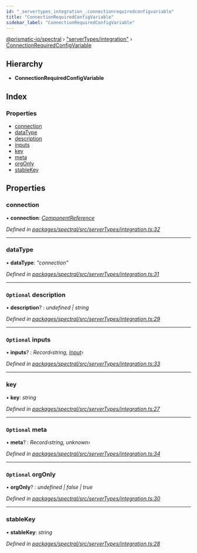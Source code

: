 ```yaml
---
id: "_servertypes_integration_.connectionrequiredconfigvariable"
title: "ConnectionRequiredConfigVariable"
sidebar_label: "ConnectionRequiredConfigVariable"
---
```


[@prismatic-io/spectral](../index.md) › ["serverTypes/integration"](../modules/_servertypes_integration_.md) › [ConnectionRequiredConfigVariable](_servertypes_integration_.connectionrequiredconfigvariable.md)

## Hierarchy

* **ConnectionRequiredConfigVariable**

## Index

### Properties

* [connection](_servertypes_integration_.connectionrequiredconfigvariable.md#connection)
* [dataType](_servertypes_integration_.connectionrequiredconfigvariable.md#datatype)
* [description](_servertypes_integration_.connectionrequiredconfigvariable.md#optional-description)
* [inputs](_servertypes_integration_.connectionrequiredconfigvariable.md#optional-inputs)
* [key](_servertypes_integration_.connectionrequiredconfigvariable.md#key)
* [meta](_servertypes_integration_.connectionrequiredconfigvariable.md#optional-meta)
* [orgOnly](_servertypes_integration_.connectionrequiredconfigvariable.md#optional-orgonly)
* [stableKey](_servertypes_integration_.connectionrequiredconfigvariable.md#stablekey)

## Properties

###  connection

• **connection**: *[ComponentReference](_servertypes_integration_.componentreference.md)*

*Defined in [packages/spectral/src/serverTypes/integration.ts:32](https://github.com/prismatic-io/spectral/blob/v8.1.0/packages/spectral/src/serverTypes/integration.ts#L32)*

___

###  dataType

• **dataType**: *"connection"*

*Defined in [packages/spectral/src/serverTypes/integration.ts:31](https://github.com/prismatic-io/spectral/blob/v8.1.0/packages/spectral/src/serverTypes/integration.ts#L31)*

___

### `Optional` description

• **description**? : *undefined | string*

*Defined in [packages/spectral/src/serverTypes/integration.ts:29](https://github.com/prismatic-io/spectral/blob/v8.1.0/packages/spectral/src/serverTypes/integration.ts#L29)*

___

### `Optional` inputs

• **inputs**? : *Record‹string, [Input](../modules/_servertypes_integration_.md#input)›*

*Defined in [packages/spectral/src/serverTypes/integration.ts:33](https://github.com/prismatic-io/spectral/blob/v8.1.0/packages/spectral/src/serverTypes/integration.ts#L33)*

___

###  key

• **key**: *string*

*Defined in [packages/spectral/src/serverTypes/integration.ts:27](https://github.com/prismatic-io/spectral/blob/v8.1.0/packages/spectral/src/serverTypes/integration.ts#L27)*

___

### `Optional` meta

• **meta**? : *Record‹string, unknown›*

*Defined in [packages/spectral/src/serverTypes/integration.ts:34](https://github.com/prismatic-io/spectral/blob/v8.1.0/packages/spectral/src/serverTypes/integration.ts#L34)*

___

### `Optional` orgOnly

• **orgOnly**? : *undefined | false | true*

*Defined in [packages/spectral/src/serverTypes/integration.ts:30](https://github.com/prismatic-io/spectral/blob/v8.1.0/packages/spectral/src/serverTypes/integration.ts#L30)*

___

###  stableKey

• **stableKey**: *string*

*Defined in [packages/spectral/src/serverTypes/integration.ts:28](https://github.com/prismatic-io/spectral/blob/v8.1.0/packages/spectral/src/serverTypes/integration.ts#L28)*
